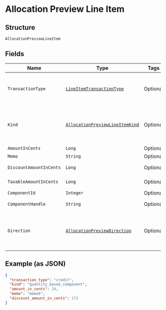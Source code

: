 
# Allocation Preview Line Item

## Structure

`AllocationPreviewLineItem`

## Fields

| Name | Type | Tags | Description | Getter | Setter |
|  --- | --- | --- | --- | --- | --- |
| `TransactionType` | [`LineItemTransactionType`](../../doc/models/line-item-transaction-type.md) | Optional | A handle for the line item transaction type | LineItemTransactionType getTransactionType() | setTransactionType(LineItemTransactionType transactionType) |
| `Kind` | [`AllocationPreviewLineItemKind`](../../doc/models/allocation-preview-line-item-kind.md) | Optional | A handle for the line item kind for allocation preview | AllocationPreviewLineItemKind getKind() | setKind(AllocationPreviewLineItemKind kind) |
| `AmountInCents` | `Long` | Optional | - | Long getAmountInCents() | setAmountInCents(Long amountInCents) |
| `Memo` | `String` | Optional | - | String getMemo() | setMemo(String memo) |
| `DiscountAmountInCents` | `Long` | Optional | - | Long getDiscountAmountInCents() | setDiscountAmountInCents(Long discountAmountInCents) |
| `TaxableAmountInCents` | `Long` | Optional | - | Long getTaxableAmountInCents() | setTaxableAmountInCents(Long taxableAmountInCents) |
| `ComponentId` | `Integer` | Optional | - | Integer getComponentId() | setComponentId(Integer componentId) |
| `ComponentHandle` | `String` | Optional | - | String getComponentHandle() | setComponentHandle(String componentHandle) |
| `Direction` | [`AllocationPreviewDirection`](../../doc/models/allocation-preview-direction.md) | Optional | Visible when using Fine-grained Component Control | AllocationPreviewDirection getDirection() | setDirection(AllocationPreviewDirection direction) |

## Example (as JSON)

```json
{
  "transaction_type": "credit",
  "kind": "quantity_based_component",
  "amount_in_cents": 24,
  "memo": "memo6",
  "discount_amount_in_cents": 172
}
```

